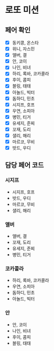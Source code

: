 # 로또 미션

## 페어 확인

- [x] 동키콩, 온스타
- [x] 위니, 자스민
- [x] 앨버, 결
- [x] 안, 코이
- [x] 나인, 비녀
- [x] 하리, 록바, 코카콜라
- [x] 후이, 콤피
- [x] 블링, 태태
- [x] 아놀드, 빅터
- [x] 돔하디, 민초
- [x] 시지프, 호프
- [x] 우연, 소피아
- [x] 병민, 티거
- [x] 유세지, 준찌
- [x] 꼬재, 도리
- [x] 샐리, 해리
- [x] 마르코, 무비
- [x] 밧드, 우디

## 담당 페어 코드

### 시지프

- 시지프, 호프
- 밧드, 우디
- 마르코, 무비
- 샐리, 해리

### 앨버

- 앨버, 결
- 꼬재, 도리
- 유세지, 준찌
- 병민, 티거

### 코카콜라

- 하리, 록바, 코카콜라
- 우연, 소피아
- 돔하디, 민초
- 아놀드, 빅터

### 안

- 안, 코이
- 나인, 비녀
- 후이, 콤피
- 블링, 태태
